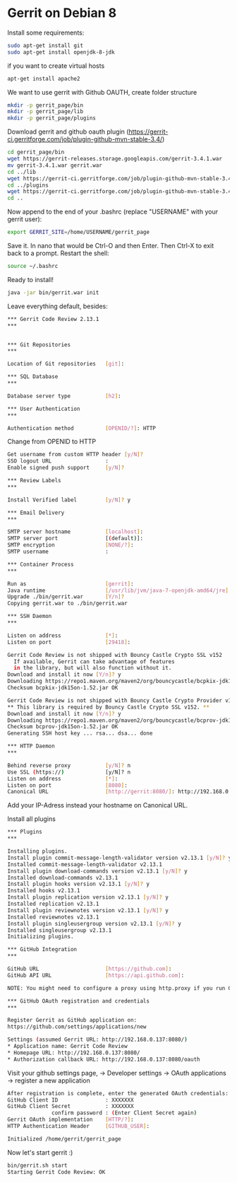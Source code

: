 # Gerrit on Debian 8

Install some requirements:
```sh
sudo apt-get install git
sudo apt-get install openjdk-8-jdk
```

if you want to create virtual hosts
```sh
apt-get install apache2
```

We want to use gerrit with Github OAUTH, create folder structure
```sh
mkdir -p gerrit_page/bin
mkdir -p gerrit_page/lib
mkdir -p gerrit_page/plugins
```

Download gerrit and github oauth plugin (https://gerrit-ci.gerritforge.com/job/plugin-github-mvn-stable-3.4/)
```sh
cd gerrit_page/bin
wget https://gerrit-releases.storage.googleapis.com/gerrit-3.4.1.war
mv gerrit-3.4.1.war gerrit.war
cd ../lib
wget https://gerrit-ci.gerritforge.com/job/plugin-github-mvn-stable-3.4/lastSuccessfulBuild/artifact/github-oauth/target/github-oauth-3.4.0-rc0.jar
cd ../plugins
wget https://gerrit-ci.gerritforge.com/job/plugin-github-mvn-stable-3.4/lastSuccessfulBuild/artifact/github-plugin/target/github-plugin-3.4.0-rc0.jar
cd ..
```

Now append to the end of your .bashrc (replace "USERNAME" with your gerrit user):
```sh
export GERRIT_SITE=/home/USERNAME/gerrit_page
```

Save it. In nano that would be Ctrl-O and then Enter. Then Ctrl-X to exit back to a prompt. Restart the shell:
```sh
source ~/.bashrc
```

Ready to install!
```sh
java -jar bin/gerrit.war init
```

Leave everything default, besides:
```sh
*** Gerrit Code Review 2.13.1
*** 


*** Git Repositories
*** 

Location of Git repositories   [git]: 

*** SQL Database
*** 

Database server type           [h2]: 

*** User Authentication
*** 

Authentication method          [OPENID/?]: HTTP
```
Change from OPENID to HTTP

```sh
Get username from custom HTTP header [y/N]?
SSO logout URL                 : 
Enable signed push support     [y/N]? 

*** Review Labels
*** 

Install Verified label         [y/N]? y

*** Email Delivery
*** 

SMTP server hostname           [localhost]: 
SMTP server port               [(default)]: 
SMTP encryption                [NONE/?]: 
SMTP username                  : 

*** Container Process
*** 

Run as                         [gerrit]: 
Java runtime                   [/usr/lib/jvm/java-7-openjdk-amd64/jre]: 
Upgrade ./bin/gerrit.war       [Y/n]? 
Copying gerrit.war to ./bin/gerrit.war

*** SSH Daemon
*** 

Listen on address              [*]: 
Listen on port                 [29418]: 

Gerrit Code Review is not shipped with Bouncy Castle Crypto SSL v152
  If available, Gerrit can take advantage of features
  in the library, but will also function without it.
Download and install it now [Y/n]? y
Downloading https://repo1.maven.org/maven2/org/bouncycastle/bcpkix-jdk15on/1.52/bcpkix-jdk15on-1.52.jar ... OK
Checksum bcpkix-jdk15on-1.52.jar OK

Gerrit Code Review is not shipped with Bouncy Castle Crypto Provider v152
** This library is required by Bouncy Castle Crypto SSL v152. **
Download and install it now [Y/n]? y
Downloading https://repo1.maven.org/maven2/org/bouncycastle/bcprov-jdk15on/1.52/bcprov-jdk15on-1.52.jar ... OK
Checksum bcprov-jdk15on-1.52.jar OK
Generating SSH host key ... rsa... dsa... done

*** HTTP Daemon
*** 

Behind reverse proxy           [y/N]? n
Use SSL (https://)             [y/N]? n
Listen on address              [*]: 
Listen on port                 [8080]: 
Canonical URL                  [http://gerrit:8080/]: http://192.168.0.137:8080/
```
Add your IP-Adress instead your hostname on Canonical URL.

Install all plugins
```sh
*** Plugins
*** 

Installing plugins.
Install plugin commit-message-length-validator version v2.13.1 [y/N]? y
Installed commit-message-length-validator v2.13.1
Install plugin download-commands version v2.13.1 [y/N]? y
Installed download-commands v2.13.1
Install plugin hooks version v2.13.1 [y/N]? y
Installed hooks v2.13.1
Install plugin replication version v2.13.1 [y/N]? y
Installed replication v2.13.1
Install plugin reviewnotes version v2.13.1 [y/N]? y
Installed reviewnotes v2.13.1
Install plugin singleusergroup version v2.13.1 [y/N]? y
Installed singleusergroup v2.13.1
Initializing plugins.

*** GitHub Integration
*** 

GitHub URL                     [https://github.com]: 
GitHub API URL                 [https://api.github.com]: 

NOTE: You might need to configure a proxy using http.proxy if you run Gerrit behind a firewall.

*** GitHub OAuth registration and credentials
*** 

Register Gerrit as GitHub application on:
https://github.com/settings/applications/new

Settings (assumed Gerrit URL: http://192.168.0.137:8080/)
* Application name: Gerrit Code Review
* Homepage URL: http://192.168.0.137:8080/
* Authorization callback URL: http://192.168.0.137:8080/oauth
```
Visit your github settings page,
-> Developer settings -> OAuth applications -> register a new application

```sh
After registration is complete, enter the generated OAuth credentials:
GitHub Client ID               : XXXXXXX
GitHub Client Secret           : XXXXXXX
              confirm password : (Enter Client Secret again)
Gerrit OAuth implementation    [HTTP/?]: 
HTTP Authentication Header     [GITHUB_USER]: 

Initialized /home/gerrit/gerrit_page
```

Now let's start gerrit :)
```sh
bin/gerrit.sh start
Starting Gerrit Code Review: OK
```
